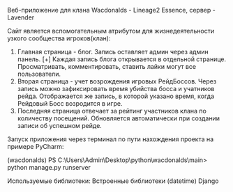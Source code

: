 Веб-приложение для клана Wacdonalds - Lineage2 Essence, сервер - Lavender
 
Сайт является вспомогательным атрибутом для жизнедеятельности узкого сообщества игроков(клан):
1. Главная страница - блог. Запись оставляет админ через админ панель. 
   [+] Каждая запись блога открывается в отдельной странице. Просматривать, комментировать, ставить лайки могут все пользователи.
2. Вторая страница - учет возрождения игровых РейдБоссов. Через запись можно зафиксировать время убийства босса и учатников рейда. Отображается же запись, в которой указано время, когда Рейдовый Босс возродится в игре.
3. Последняя страница отвечает за рейтинг участников клана по количеству посещений. Обновляется автоматически при создании записи об успешном рейде.

Запуск приложения через терминал по пути нахождения проекта на примере PyCharm:

(wacdonalds) PS C:\Users\Admin\Desktop\python\wacdonalds\main> python manage.py runserver

Используемые библиотеки:
Встроенные библиотеки (datetime)
Django
